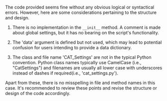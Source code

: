 The code provided seems fine without any obvious logical or syntactical errors. However, here are some considerations pertaining to the structure and design.

1. There is no implementation in the `__init__` method. A comment is made about global settings, but it has no bearing on the script's functionality.

2. The 'data' argument is defined but not used, which may lead to potential confusion for users intending to provide a data dictionary.

3. The class and file name 'CAT_Settings' are not in the typical Python convention. Python class names typically use CamelCase (i.e., "CatSettings") and filenames are usually all lower case with underscores instead of dashes if required(i.e., 'cat_settings.py').

Apart from these, there is no misspelling in file and method names in this case. It's recommended to review these points and revise the structure or design of the code accordingly.